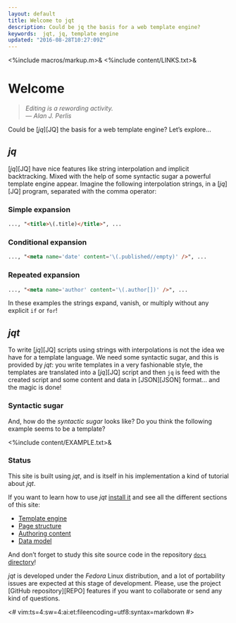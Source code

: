 ```yaml
---
layout: default
title: Welcome to jqt
description: Could be jq the basis for a web template engine?
keywords:  jqt, jq, template engine
updated: "2016-08-28T10:27:09Z"
---
```

<%include macros/markup.m>&
<%include content/LINKS.txt>&

# Welcome

> _Editing is a rewording activity._\
> — _Alan J. Perlis_

Could be [_jq_][JQ] the basis for a web template engine?
Let’s explore&hellip;

## _jq_

[_jq_][JQ] have nice features like string interpolation and implicit backtracking.
Mixed with the help of some syntactic sugar a powerful template engine appear.
Imagine the following interpolation strings, in a [_jq_][JQ] program,
separated with the comma operator:

### Simple expansion

```html
..., "<title>\(.title)</title>", ...
```

### Conditional expansion

```html
..., "<meta name='date' content='\(.published//empty)' />", ...
```

### Repeated expansion

```html
..., "<meta name='author' content='\(.author[])' />", ...
```

In these examples the strings expand, vanish, or multiply without any
explicit `if` or `for`!

## _jqt_

To write [_jq_][JQ] scripts using strings with interpolations is not the idea we have
for a template language. We need some syntactic sugar, and this is provided by
_jqt_: you write templates in a very fashionable style, the templates
are translated into a [_jq_][JQ] script and then `jq` is feed with the created
script and some content and data in [JSON][JSON] format&hellip; and the magic is done!

### Syntactic sugar

And, how do the _syntactic sugar_ looks like?  Do you think the following
example seems to be a template?

<%include content/EXAMPLE.txt>&

### Status

This site is built using _jqt_, and is itself in his implementation a kind of
tutorial about _jqt_.

If you want to learn how to use _jqt_ [install it](./engine.html#installation) and
see all the different sections of this site:

* [Template engine](./engine.html)
* [Page structure](./structure.html)
* [Authoring content](./content.html)
* [Data model](./data.html)

And don’t forget to study this site source code in the repository
[`docs` directory](https://github.com/fadado/jqt/tree/master/docs)!

_jqt_ is developed under the _Fedora_ Linux
distribution, and a lot of portability issues are expected at this stage of
development. Please, use the project [GitHub repository][REPO] features if you
want to collaborate or send any kind of questions.

<#
vim:ts=4:sw=4:ai:et:fileencoding=utf8:syntax=markdown
#>
